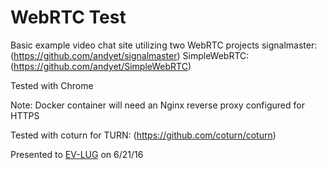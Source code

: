 # WebRTC Test
Basic example video chat site utilizing two WebRTC projects
signalmaster: (https://github.com/andyet/signalmaster)
SimpleWebRTC: (https://github.com/andyet/SimpleWebRTC)

Tested with Chrome 

Note: Docker container will need an Nginx reverse proxy configured for HTTPS

Tested with coturn for TURN: (https://github.com/coturn/coturn)

Presented to [EV-LUG](https://github.com/EV-LUG) on 6/21/16
